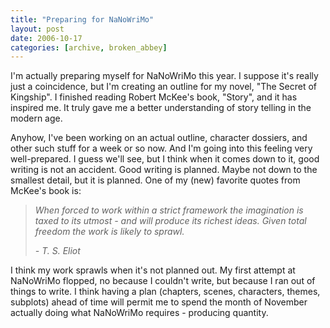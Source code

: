 ```yaml
---
title: "Preparing for NaNoWriMo"
layout: post
date: 2006-10-17
categories: [archive, broken_abbey]
---
```


I'm actually preparing myself for NaNoWriMo this year. I suppose it's really
just a coincidence, but I'm creating an outline for my novel, "The Secret of
Kingship". I finished reading Robert McKee's book, "Story", and it has inspired
me. It truly gave me a better understanding of story telling in the modern age.

Anyhow, I've been working on an actual outline, character dossiers, and other
such stuff for a week or so now. And I'm going into this feeling very
well-prepared. I guess we'll see, but I think when it comes down to it, good
writing is not an accident. Good writing is planned. Maybe not down to the
smallest detail, but it is planned. One of my (new) favorite quotes from McKee's
book is:

> _When forced to work within a strict framework the imagination is taxed to its
> utmost - and will produce its richest ideas. Given total freedom the work is
> likely to sprawl._
>
> _- T. S. Eliot_

I think my work sprawls when it's not planned out. My first attempt at NaNoWriMo
flopped, no because I couldn't write, but because I ran out of things to write.
I think having a plan (chapters, scenes, characters, themes, subplots) ahead of
time will permit me to spend the month of November actually doing what NaNoWriMo
requires - producing quantity.

